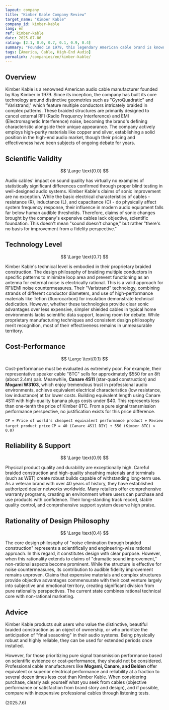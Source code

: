 ```yaml
---
layout: company
title: "Kimber Kable Company Review"
target_name: "Kimber Kable"
company_id: kimber-kable
lang: en
ref: kimber-kable
date: 2025-07-06
rating: [2.1, 0.0, 0.7, 0.1, 0.9, 0.4]
summary: "Founded in 1979, this legendary American cable brand is known for its distinctive braided construction. While their unique geometric design for electromagnetic noise reduction has technical merit, their claimed sonic improvements lack scientific validation and remain contentious. Products are extremely expensive, and when compared to professional cables with equivalent electrical performance, cost-performance is markedly poor."
tags: [America, Cable, High-End Audio]
permalink: /companies/en/kimber-kable/
---
```


## Overview

Kimber Kable is a renowned American audio cable manufacturer founded by Ray Kimber in 1979. Since its inception, the company has built its core technology around distinctive geometries such as "GyroQuadratic" and "Varistrand," which feature multiple conductors intricately braided in complex patterns. These braided structures are primarily designed to cancel external RFI (Radio Frequency Interference) and EMI (Electromagnetic Interference) noise, becoming the brand's defining characteristic alongside their unique appearance. The company actively employs high-purity materials like copper and silver, establishing a solid position in the high-end audio market, though their pricing and effectiveness have been subjects of ongoing debate for years.

## Scientific Validity

$$ \Large \text{0.0} $$

Audio cables' impact on sound quality has virtually no examples of statistically significant differences confirmed through proper blind testing in well-designed audio systems. Kimber Kable's claims of sonic improvement are no exception. While the basic electrical characteristics of cables - resistance (R), inductance (L), and capacitance (C) - do physically affect system frequency response, their influence in modern audio equipment falls far below human audible thresholds. Therefore, claims of sonic changes brought by the company's expensive cables lack objective, scientific foundation. This doesn't mean "sound doesn't change," but rather "there's no basis for improvement from a fidelity perspective."

## Technology Level

$$ \Large \text{0.7} $$

Kimber Kable's technical level is embodied in their proprietary braided construction. The design philosophy of braiding multiple conductors in specific patterns to minimize loop area and prevent functioning as an antenna for external noise is electrically rational. This is a valid approach for RFI/EMI noise countermeasures. Their "Varistrand" technology, combining strands of different conductor diameters, and use of high-performance materials like Teflon (fluorocarbon) for insulation demonstrate technical dedication. However, whether these technologies provide clear sonic advantages over less expensive, simpler shielded cables in typical home environments lacks scientific data support, leaving room for debate. While proprietary manufacturing techniques and consistent design philosophy merit recognition, most of their effectiveness remains in unmeasurable territory.

## Cost-Performance

$$ \Large \text{0.1} $$

Cost-performance must be evaluated as extremely poor. For example, their representative speaker cable "8TC" sells for approximately $550 for an 8ft (about 2.4m) pair. Meanwhile, **Canare 4S11** (star-quad construction) and **Mogami W3103**, which enjoy tremendous trust in professional audio environments, achieve equivalent electrical characteristics (low resistance, low inductance) at far lower costs. Building equivalent length using Canare 4S11 with high-quality banana plugs costs under $40. This represents less than one-tenth the price of Kimber 8TC. From a pure signal transmission performance perspective, no justification exists for this price difference.

`CP = Price of world's cheapest equivalent performance product ÷ Review target product price`
`CP = 40 (Canare 4S11 DIY) ÷ 550 (Kimber 8TC) ≈ 0.07`

## Reliability & Support

$$ \Large \text{0.9} $$

Physical product quality and durability are exceptionally high. Careful braided construction and high-quality sheathing materials and terminals (such as WBT) create robust builds capable of withstanding long-term use. As a veteran brand with over 40 years of history, they have established authorized dealer networks worldwide. Many retailers offer comprehensive warranty programs, creating an environment where users can purchase and use products with confidence. Their long-standing track record, stable quality control, and comprehensive support system deserve high praise.

## Rationality of Design Philosophy

$$ \Large \text{0.4} $$

The core design philosophy of "noise elimination through braided construction" represents a scientifically and engineering-wise rational approach. In this regard, it constitutes design with clear purpose. However, when this rationality extends to claims of "dramatic sound improvement," non-rational aspects become prominent. While the structure is effective for noise countermeasures, its contribution to audible fidelity improvement remains unproven. Claims that expensive materials and complex structures provide objective advantages commensurate with their cost venture largely into subjective and emotional territory, creating significant division from pure rationality perspectives. The current state combines rational technical core with non-rational marketing.

## Advice

Kimber Kable products suit users who value the distinctive, beautiful braided construction as an object of ownership, or who prioritize the anticipation of "final seasoning" in their audio systems. Being physically robust and highly reliable, they can be used for extended periods once installed.

However, for those prioritizing pure signal transmission performance based on scientific evidence or cost-performance, they should not be considered. Professional cable manufacturers like **Mogami, Canare, and Belden** offer equivalent or superior electrical performance and reliability at a fraction to several dozen times less cost than Kimber Kable. When considering purchase, clearly ask yourself what you seek from cables (objective performance or satisfaction from brand story and design), and if possible, compare with inexpensive professional cables through listening tests.

(2025.7.6)